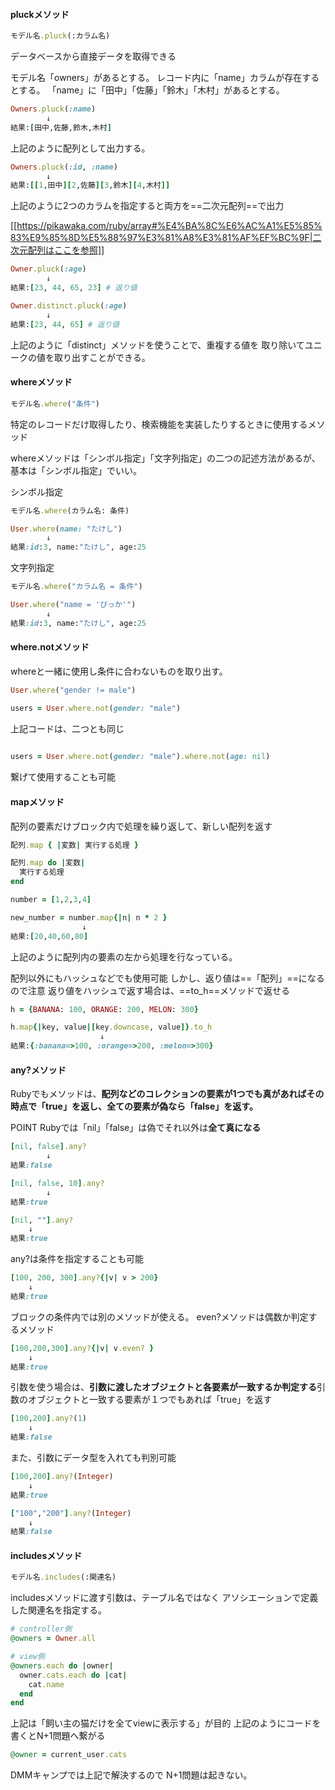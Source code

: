 #### pluckメソッド
```ruby
モデル名.pluck(:カラム名)
```
データベースから直接データを取得できる

モデル名「owners」があるとする。
レコード内に「name」カラムが存在するとする。
「name」に「田中」「佐藤」「鈴木」「木村」があるとする。

```ruby
Owners.pluck(:name)
		↓
結果:[田中,佐藤,鈴木,木村]
```
上記のように配列として出力する。

```ruby
Owners.pluck(:id, :name)
		↓
結果:[[1,田中][2,佐藤][3,鈴木][4,木村]]
```
上記のように2つのカラムを指定すると両方を==二次元配列==で出力

[[https://pikawaka.com/ruby/array#%E4%BA%8C%E6%AC%A1%E5%85%83%E9%85%8D%E5%88%97%E3%81%A8%E3%81%AF%EF%BC%9F|二次元配列はここを参照]]

```ruby
Owner.pluck(:age)
		↓
結果:[23, 44, 65, 23] # 返り値

Owner.distinct.pluck(:age)
		↓
結果:[23, 44, 65] # 返り値
```
上記のように「distinct」メソッドを使うことで、重複する値を
取り除いてユニークの値を取り出すことができる。
#### whereメソッド
```ruby
モデル名.where("条件")
```
特定のレコードだけ取得したり、検索機能を実装したりするときに使用するメソッド

whereメソッドは「シンボル指定」「文字列指定」の二つの記述方法があるが、基本は「シンボル指定」でいい。

シンボル指定
```ruby
モデル名.where(カラム名: 条件)

User.where(name: "たけし")
		↓
結果:id:3, name:"たけし", age:25
```

文字列指定
```ruby
モデル名.where("カラム名 = 条件")

User.where("name = 'ぴっか'")
		↓
結果:id:3, name:"たけし", age:25
```

#### where.notメソッド
whereと一緒に使用し条件に合わないものを取り出す。
```ruby
User.where("gender != male")

users = User.where.not(gender: "male")
```
上記コードは、二つとも同じ

```ruby
  
users = User.where.not(gender: "male").where.not(age: nil)
```
繋げて使用することも可能
#### mapメソッド
配列の要素だけブロック内で処理を繰り返して、新しい配列を返す

```ruby
配列.map { |変数| 実行する処理 }

配列.map do |変数|
  実行する処理
end
```

```ruby
number = [1,2,3,4]

new_number = number.map{|n| n * 2 }
				↓
結果:[20,40,60,80]
```
上記のように配列内の要素の左から処理を行なっている。

配列以外にもハッシュなどでも使用可能
しかし、返り値は==「配列」==になるので注意
返り値をハッシュで返す場合は、==to_h==メソッドで返せる
```ruby
h = {BANANA: 100, ORANGE: 200, MELON: 300}

h.map{|key, value|[key.downcase, value]}.to_h
					↓
結果:{:banana=>100, :orange=>200, :melon=>300}
```

#### any?メソッド
Rubyでもメソッドは、**配列などのコレクションの要素が1つでも真があればその時点で「true」を返し、全ての要素が偽なら「false」を返す。**

POINT
Rubyでは「nil」「false」は偽でそれ以外は**全て真になる**
```ruby
[nil, false].any?
		↓
結果:false

[nil, false, 10].any?
		↓
結果:true

[nil, ""].any?
	↓
結果:true
```

any?は条件を指定することも可能
```ruby
[100, 200, 300].any?{|v| v > 200}
	↓
結果:true
```

ブロックの条件内では別のメソッドが使える。
even?メソッドは偶数か判定するメソッド
```ruby
[100,200,300].any?{|v| v.even? }
	↓
結果:true
```

引数を使う場合は、**引数に渡したオブジェクトと各要素が一致するか判定する**引数のオブジェクトと一致する要素が１つでもあれば「true」を返す
```ruby
[100,200].any?(1)
	↓
結果:false
```

また、引数にデータ型を入れても判別可能
```ruby
[100,200].any?(Integer)
	↓
結果:true

["100","200"].any?(Integer)
	↓
結果:false
```
#### includesメソッド
```ruby
モデル名.includes(:関連名)
```
includesメソッドに渡す引数は、テーブル名ではなく
アソシエーションで定義した関連名を指定する。

```ruby
# controller側
@owners = Owner.all

# view側
@owners.each do |owner|
  owner.cats.each do |cat|
    cat.name
  end
end
```
上記は「飼い主の猫だけを全てviewに表示する」が目的
上記のようにコードを書くとN+1問題へ繋がる

```ruby
@owner = current_user.cats
```
DMMキャンプでは上記で解決するので
N+1問題は起きない。
